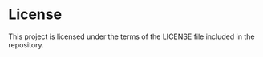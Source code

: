 # License

This project is licensed under the terms of the LICENSE file included in the repository.
